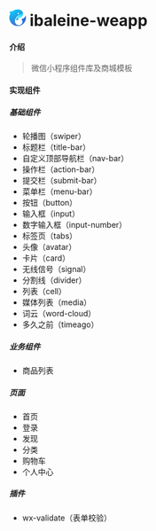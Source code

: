 # ![ibaleine-logo](./images/common/ibaleine-logo.png) ibaleine-weapp

#### 介绍

> 微信小程序组件库及商城模板

#### 实现组件

##### 基础组件
* 轮播图（swiper）
* 标题栏（title-bar）
* 自定义顶部导航栏（nav-bar）
* 操作栏（action-bar）
* 提交栏（submit-bar）
* 菜单栏（menu-bar）
* 按钮（button）
* 输入框（input）
* 数字输入框（input-number）
* 标签页（tabs）
* 头像（avatar）
* 卡片（card）
* 无线信号（signal）
* 分割线（divider）
* 列表（cell）
* 媒体列表（media）
* 词云（word-cloud）
* 多久之前（timeago）

##### 业务组件
* 商品列表

##### 页面
* 首页
* 登录
* 发现
* 分类
* 购物车
* 个人中心

##### 插件
* wx-validate（表单校验）
